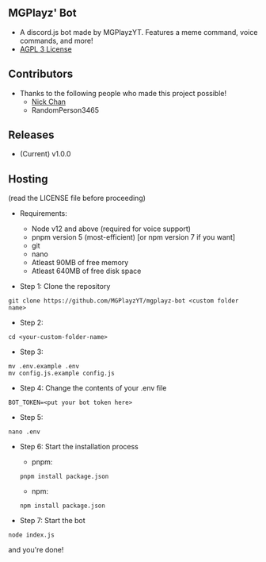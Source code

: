 ## MGPlayz' Bot
* A discord.js bot made by MGPlayzYT. Features a meme command, voice commands, and more!
* [AGPL 3 License](https://raw.githubusercontent.com/MGPlayzYT/mgplayz-bot/main/LICENSE)

## Contributors
* Thanks to the following people who made this project possible!
   * [Nick Chan](https://github.com/asdfugil/)
   * RandomPerson3465
 
## Releases
* (Current) v1.0.0

## Hosting
(read the LICENSE file before proceeding)
* Requirements:
  * Node v12 and above (required for voice support)
  * pnpm version 5 (most-efficient) [or npm version 7 if you want]
  * git
  * nano
  * Atleast 90MB of free memory
  * Atleast 640MB of free disk space
  
* Step 1: Clone the repository
```
git clone https://github.com/MGPlayzYT/mgplayz-bot <custom folder name>
```
* Step 2: 
```
cd <your-custom-folder-name>
```
* Step 3:
```
mv .env.example .env
mv config.js.example config.js
```
* Step 4: Change the contents of your .env file
```
BOT_TOKEN=<put your bot token here>
```
* Step 5: 
```
nano .env
```
* Step 6: Start the installation process
   - pnpm:
   ```
   pnpm install package.json
   ```
   - npm:
   ```
   npm install package.json
   ```

* Step 7: Start the bot
```
node index.js
```
and you're done!
